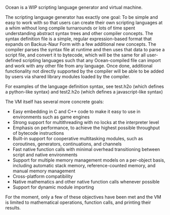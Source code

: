 Ocean is a WIP scripting language generator and virtual machine.

The scripting language generator has exactly one goal: To be simple and easy to work with so that users can create their own scripting languages at a whim without long compile turnarounds or lots of time spent understanding abstract syntax trees and other compiler concepts. The syntax definition file is a simple, regular expression-based format that expands on Backus-Naur Form with a few additional new concepts. The compiler parses the syntax file at runtime and then uses that data to parse a script file, and convert it to bytecode, which will be the same for all user-defined scripting languages such that any Ocean-compiled file can import and work with any other file from any language. Once done, additional functionality not directly supported by the compiler will be able to be added by users via shared library modules loaded by the compiler.

For examples of the language definition syntax, see test.h2o (which defines a python-like syntax) and test2.h2o (which defines a javascript-like syntax)

The VM itself has several more concrete goals:
- Easy embedding in C and C++ code to make it easy to use in environments such as game engines
- Strong support for multithreading with no locks at the interpreter level
- Emphasis on performance, to achieve the highest possible throughput of bytecode instructions
- Built-in support for cooperative multitasking modules, such as coroutines, generators, continuations, and channels
- Fast native function calls with minimal overhead transitioning between script and native environments
- Support for multiple memory management models on a per-object basis, including automatic stack memory, reference-counted memory, and manual memory management
- Cross-platform compatibility
- Native mathematics and other native function calls whenever possible
- Support for dynamic module importing

For the moment, only a few of these objectives have been met and the VM is limited to mathematical operations, function calls, and printing their results.